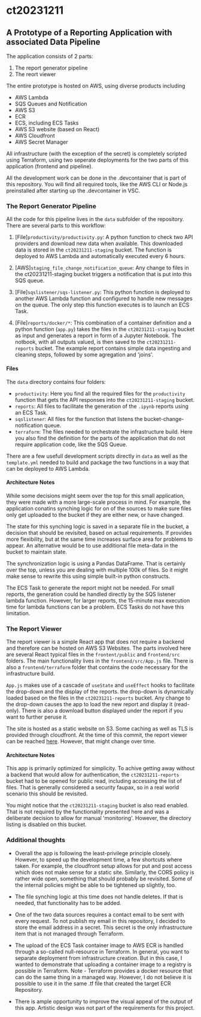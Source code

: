 # ct20231211
## A Prototype of a Reporting Application with associated Data Pipeline

The application consists of 2 parts:

1. The report generator pipeline
1. The reort viewer

The entire prototype is hosted on AWS, using diverse products including 

- AWS Lambda
- SQS Queues and Notification
- AWS S3
- ECR
- ECS, including ECS Tasks
- AWS S3 website (based on React)
- AWS Cloudfront
- AWS Secret Manager

All infrastructure (with the exception of the secret) is completely scripted using Terraform, using two seperate deployments for the two parts of this application (frontend and pipeline).

All the development work can be done in the .devcontainer that is part of this repository. You will find all required tools, like the AWS CLI or Node.js preinstalled after starting up the .devcontainer in VSC.

### The Report Generator Pipeline

All the code for this pipeline lives in the `data` subfolder of the repository. There are several parts to this workflow:

1. [File]`productivity/productivity.py`: A python function to check two API providers and download new data when available. This downloaded data is stored in the `ct20231211-staging` bucket. The function is deployed to AWS Lambda and automatically executed every 6 hours.

1. [AWS]`staging_file_change_notification_queue`: Any change to files in the ct20231211-staging bucket triggers a notification that is put into this SQS queue.

1. [File]`sqslistener/sqs-listener.py`: This python function is deployed to another AWS Lambda function and configured to handle new messages on the queue. The only step this function executes is to launch an ECS Task.

1. [File]`reports/docker/*`: This combination of a container definition and a python function (`app.py`) takes the files in the `ct20231211-staging` bucket as input and generates a report in form of a Jupyter Notebook. The notbook, with all outputs valued, is then saved to the `ct20231211-reports` bucket.
The example report contains simple data ingesting and cleaning steps, followed by some agregation and 'joins'.

#### Files

The `data` directory contains four folders:

- `productivity`: Here you find all the required files for the `productivity` function that gets the API responses into the `ct20231211-staging` bucket.
- `reports`: All files to facilitate the generation of the `.ipynb` reports using an ECS Task.
- `sqslistener`: All files for the function that listens the bucket-change-notification queue.
- `terraform`: The files needed to orchestrate the infrastructure build. Here you also find the definition for the parts of the application that do not require application code, like the SQS Queue.

There are a few usefull development scripts directly in `data` as well as the `template.yml` needed to build and package the two functions in a way that can be deployed to AWS Lambda.

#### Architecture Notes

While some decisions might seem over the top for this small application, they were made with a more large-scale process in mind. For example, the application conatins synching logic for on of the sources to make sure files only get uploaded to the bucket if they are either new, or have changed. 

The state for this synching logic is saved in a separate file in the bucket, a decision that should be revisited, based on actual requirements. If provides more flexibility, but at the same time increases surface area for problems to appear. An alternative would be to use additional file meta-data in the bucket to maintain state. 

The synchronization logic is using a Pandas DataFrame. That is certainly over the top, unless you are dealing with multiple 100k of files. So it might make sense to rewrite this using simple built-in python constructs.

The ECS Task to generate the report might not be needed. For small reports, the generation could be handled directly by the SQS listener lambda function. However, for larger reports, the 15-minute max execution time for lambda functions can be a problem. ECS Tasks do not have this limitation.

### The Report Viewer

The report viewer is a simple React app that does not require a backend and therefore can be hosted on AWS S3 Websites. The parts involved here are several React typical files in the `frontent/public` and `frontend/src` folders. The main functionality lives in the `frontend/src/App.js` file. There is also a `frontend/terraform` folder that contains the code necessary for the infrastructure build.

`App.js` makes use of a cascade of `useState` and `useEffect` hooks to facilitate the drop-down and the display of the reports. the drop-down is dynamically loaded based on the files in the `ct20231211-reports` bucket. Any change to the drop-down causes the app to load the new report and display it (read-only). There is also a download button displayed under the report if you want to further peruse it.

The site is hosted as a static website on S3. Some caching as well as TLS is provided through cloudfront. At the time of this commit, the report viewer can be reached [here](https://dq96sqmscyf67.cloudfront.net/). However, that might change over time. 

#### Architecture Notes

This app is primarily optimized for simplicity. To achive getting away without a backend that would allow for authentication, the `ct20231211-reports` bucket had to be opened for public read, including accessing the list of files. That is generally considered a security faupax, so in a real world scenario this should be revisited. 

You might notice that the `ct20231211-staging` bucket is also read enabled. That is not required by the functionality presented here and was a deliberate decision to allow for manual 'monitoring'. However, the directory listing is disabled on this bucket.

### Additional thoughts

- Overall the app is following the least-privilege principle closely. However, to speed up the development time, a few shortcuts where taken. For example, the cloudfront setup allows for put and post access which does not make sense for a static site. Similarly, the CORS policy is rather wide open, something that should probably be revisited. Some of the internal policies might be able to be tightened up slightly, too.

- The file synching logic at this time does not handle deletes. If that is needed, that functionality has to be added.

- One of the two data sources requires a contact email to be sent with every request. To not publish my email in this repository, I decided to store the email address in a secret. This secret is the only infrastructure item that is not managed through Terraform.

- The upload of the ECS Task container image to AWS ECR is handled through a so-called null-resource in Terraform. In general, you want to separate deployment from infrastructure creation. But in this case, I wanted to demonstrate that uploading a container image to a registry is possible in Terraform. Note - Terraform provides a docker resource that can do the same thing in a managed way. However, I do not believe it is possible to use it in the same .tf file that created the target ECR Repository.

- There is ample opportunity to improve the visual appeal of the output of this app. Artistic design was not part of the requirements for this project.